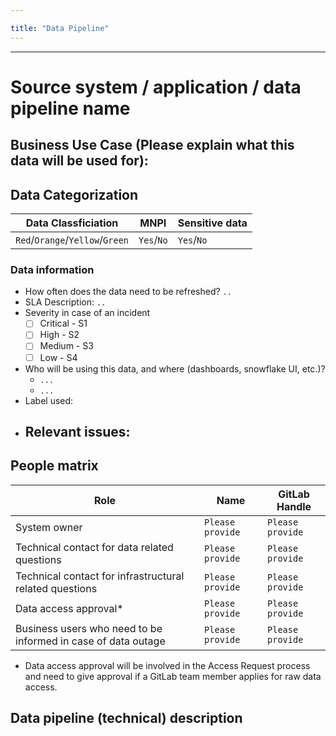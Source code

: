 ```yaml
---

title: "Data Pipeline"
---
```










---

# Source system / application / data pipeline name

## Business Use Case (Please explain what this data will be used for):

## Data Categorization

| Data Classficiation | MNPI | Sensitive data |
| ------------------- | ---- | -------------- |
| `Red`/`Orange`/`Yellow`/`Green` | `Yes`/`No` | `Yes`/`No` |

### Data information

- How often does the data need to be refreshed? `..`
- SLA Description: `..`
- Severity in case of an incident
  - [ ] Critical - S1
  - [ ] High - S2
  - [ ] Medium - S3
  - [ ] Low - S4
- Who will be using this data, and where (dashboards, snowflake UI, etc.)?
  - `...`
  - `...`
- Label used:
- Relevant issues:
  -

## People matrix

| Role | Name | GitLab Handle |
| ---- | ---- | ------------- |
| System owner | `Please provide` | `Please provide` |
| Technical contact for data related questions | `Please provide` | `Please provide` |
| Technical contact for infrastructural related questions | `Please provide` | `Please provide` |
| Data access approval* | `Please provide` | `Please provide` |
| Business users who need to be informed in case of data outage | `Please provide` | `Please provide` |

- Data access approval will be involved in the Access Request process and need to give approval if a GitLab team member applies for raw data access.

## Data pipeline (technical) description
